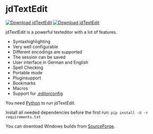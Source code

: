 # jdTextEdit
[![Download jdTextEdit](https://img.shields.io/pypi/dm/jdTextEdit.svg)](https://pypi.org/project/jdTextEdit)
[![Download jdTextEdit](https://img.shields.io/sourceforge/dt/jdtextedit.svg)](https://sourceforge.net/projects/jdtextedit/files/latest/download)

jdTextEdit is a powerful texteditor with a lot of features.

- Syntaxhighlighting
- Very well configurable
- Different encodings are supported
- The session can be saved
- User interface in German and English
- Spell Checking
- Portable mode
- Pluginsupport
- Bookmarks
- Macros
- Support for [.editorconfig](https://editorconfig.org/)

You need [Python](https://www.python.org/) to run jdTextEdit.

Install all needed dependencies before the first run:
`pip install -U -r requirements.txt`

You can download Windows builds from [SourceForge](https://sourceforge.net/projects/jdtextedit/files/).

